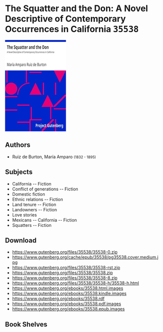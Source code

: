 # The Squatter and the Don: A Novel Descriptive of Contemporary Occurrences in California <kbd>35538</kbd>

![](./cover.medium.jpg "")

## Authors


 - Ruiz de Burton, María Amparo <small>(1832 - 1895)</small>

## Subjects


 - California -- Fiction
 - Conflict of generations -- Fiction
 - Domestic fiction
 - Ethnic relations -- Fiction
 - Land tenure -- Fiction
 - Landowners -- Fiction
 - Love stories
 - Mexicans -- California -- Fiction
 - Squatters -- Fiction

## Download


 - https://www.gutenberg.org/files/35538/35538-0.zip
 - https://www.gutenberg.org/cache/epub/35538/pg35538.cover.medium.jpg
 - https://www.gutenberg.org/files/35538/35538-rst.zip
 - https://www.gutenberg.org/files/35538/35538.zip
 - https://www.gutenberg.org/files/35538/35538-8.zip
 - https://www.gutenberg.org/files/35538/35538-h/35538-h.html
 - https://www.gutenberg.org/ebooks/35538.html.images
 - https://www.gutenberg.org/ebooks/35538.kindle.images
 - https://www.gutenberg.org/ebooks/35538.rdf
 - https://www.gutenberg.org/ebooks/35538.pdf.images
 - https://www.gutenberg.org/ebooks/35538.epub.images

## Book Shelves


